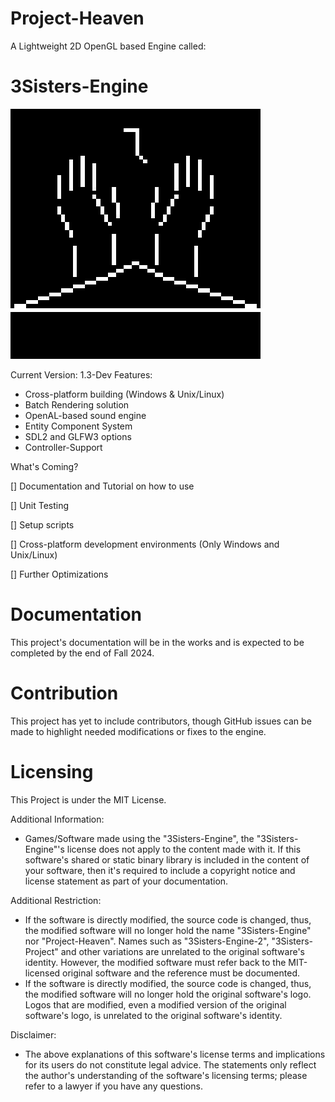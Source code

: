 # Project-Heaven
A Lightweight 2D OpenGL based Engine called:
# 3Sisters-Engine

![](3Sisters_Engine_logo.png)

Current Version: 1.3-Dev
Features:

* Cross-platform building (Windows & Unix/Linux)
* Batch Rendering solution
* OpenAL-based sound engine
* Entity Component System
* SDL2 and GLFW3 options
* Controller-Support

What's Coming?

[] Documentation and Tutorial on how to use

[] Unit Testing 

[] Setup scripts 

[] Cross-platform development environments (Only Windows and Unix/Linux)

[] Further Optimizations

# Documentation
This project's documentation will be in the works and is expected to be completed by the end of Fall 2024.

# Contribution
This project has yet to include contributors, though GitHub issues can be made to highlight needed modifications or fixes to the engine.

# Licensing
This Project is under the MIT License.

Additional Information:
* Games/Software made using the "3Sisters-Engine", the "3Sisters-Engine"'s license does not apply to the content made with it. If this software's shared or static binary library is included in
  the content of your software, then it's required to include a copyright notice and license statement as part of your documentation.

Additional Restriction:
* If the software is directly modified, the source code is changed, thus, the modified software will no longer hold the name "3Sisters-Engine" nor "Project-Heaven".
  Names such as "3Sisters-Engine-2", "3Sisters-Project" and other variations are unrelated to the original software's identity. However, the modified software must refer back
  to the MIT-licensed original software and the reference must be documented.
* If the software is directly modified, the source code is changed, thus, the modified software will no longer hold the original software's logo. Logos that are
  modified, even a modified version of the original software's logo, is unrelated to the original software's identity.

Disclaimer:
* The above explanations of this software's license terms and implications for its users do not constitute legal advice. The statements only reflect the author's understanding of the software's licensing terms; please refer to a lawyer if you have any questions.
